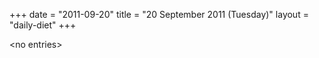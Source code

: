 +++
date = "2011-09-20"
title = "20 September 2011 (Tuesday)"
layout = "daily-diet"
+++


\<no entries\>
